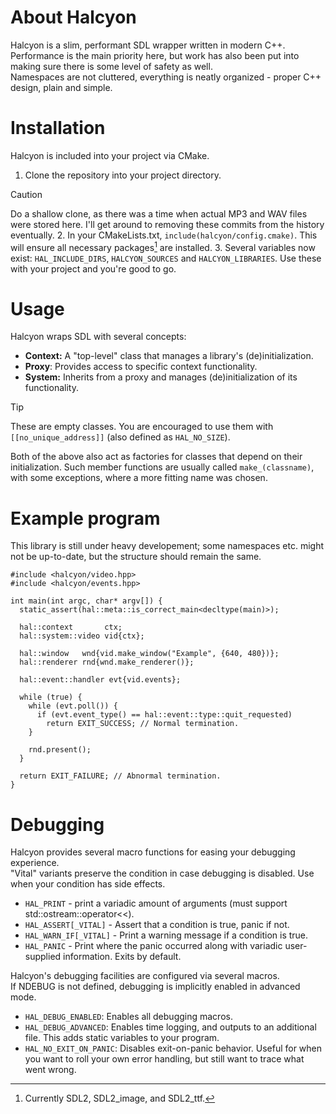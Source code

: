 # About Halcyon
Halcyon is a slim, performant SDL wrapper written in modern C++.  
Performance is the main priority here, but work has also been put into making sure there is some level of safety as well.  
Namespaces are not cluttered, everything is neatly organized - proper C++ design, plain and simple.  

# Installation
Halcyon is included into your project via CMake.
1. Clone the repository into your project directory.
> [!CAUTION]
Do a shallow clone, as there was a time when actual MP3 and WAV files were stored here. I'll get around to removing these commits from the history eventually.
2. In your CMakeLists.txt, `include(halcyon/config.cmake)`. This will ensure all necessary packages[^1] are installed.
3. Several variables now exist: `HAL_INCLUDE_DIRS`, `HALCYON_SOURCES` and `HALCYON_LIBRARIES`. Use these with your project and you're good to go.

# Usage
Halcyon wraps SDL with several concepts:
- **Context:** A "top-level" class that manages a library's (de)initialization.
- **Proxy**: Provides access to specific context functionality.
- **System:** Inherits from a proxy and manages (de)initialization of its functionality.
> [!TIP]
These are empty classes. You are encouraged to use them with `[[no_unique_address]]` (also defined as `HAL_NO_SIZE`).

Both of the above also act as factories for classes that depend on their initialization. Such member functions are usually called `make_(classname)`, with some exceptions, where a more fitting name was chosen.

[^1]: Currently SDL2, SDL2_image, and SDL2_ttf.

# Example program
This library is still under heavy developement; some namespaces etc. might not be up-to-date, but the structure should remain the same.
```
#include <halcyon/video.hpp>
#include <halcyon/events.hpp>

int main(int argc, char* argv[]) {
  static_assert(hal::meta::is_correct_main<decltype(main)>);

  hal::context       ctx;
  hal::system::video vid{ctx};

  hal::window   wnd{vid.make_window("Example", {640, 480})};
  hal::renderer rnd{wnd.make_renderer()};

  hal::event::handler evt{vid.events};

  while (true) {
    while (evt.poll()) {
      if (evt.event_type() == hal::event::type::quit_requested)
        return EXIT_SUCCESS; // Normal termination.
    }

    rnd.present();
  }

  return EXIT_FAILURE; // Abnormal termination.
}
```

# Debugging
Halcyon provides several macro functions for easing your debugging experience.  
"Vital" variants preserve the condition in case debugging is disabled. Use when your condition has side effects.
- `HAL_PRINT` - print a variadic amount of arguments (must support std::ostream::operator<<).
- `HAL_ASSERT[_VITAL]` - Assert that a condition is true, panic if not.
- `HAL_WARN_IF[_VITAL]` - Print a warning message if a condition is true.
- `HAL_PANIC` - Print where the panic occurred along with variadic user-supplied information. Exits by default.

Halcyon's debugging facilities are configured via several macros.  
If NDEBUG is not defined, debugging is implicitly enabled in advanced mode.
- `HAL_DEBUG_ENABLED`: Enables all debugging macros.
- `HAL_DEBUG_ADVANCED`: Enables time logging, and outputs to an additional file. This adds static variables to your program.
- `HAL_NO_EXIT_ON_PANIC`: Disables exit-on-panic behavior. Useful for when you want to roll your own error handling, but still want to trace what went wrong.
